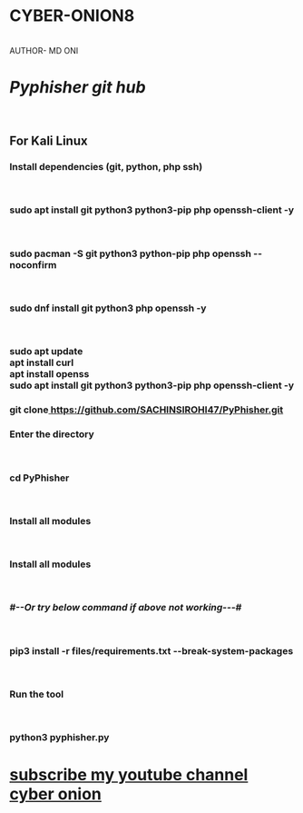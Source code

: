 # CYBER-ONION8
<BR> 
AUTHOR- MD ONI
<i><H1> Pyphisher git hub</H1></i><br> 
<h2>For Kali Linux </h2>
<h3>Install dependencies (git, python, php ssh) </h3><br>
<h3> sudo apt install git python3 python3-pip php openssh-client -y</h3><br>
<h3>sudo pacman -S git python3 python-pip php openssh --noconfirm</h3><br>
<h3>sudo dnf install git python3 php openssh -y</h3><br> 
<h3>sudo apt update<br>
 apt install curl<br>
 apt install openss<br>
 sudo apt install git python3 python3-pip php openssh-client -y<br></h3>
<h3> git clone<u> https://github.com/SACHINSIROHI47/PyPhisher.git</h3></u> 
<h3> Enter the directory</h3><br>
<h3> cd PyPhisher</h3><br> 
<h3>Install all modules</h3><br>
<h3>Install all modules</h3><br>
<i><h3>#--Or try below command if above not working---#</h3></i><br>
<h3>pip3 install -r files/requirements.txt --break-system-packages</h3><br>
<h3>Run the tool</h3> <br>
<h3>python3 pyphisher.py</h3>

<u><H1> subscribe my youtube channel  cyber onion </H1><u>


 


